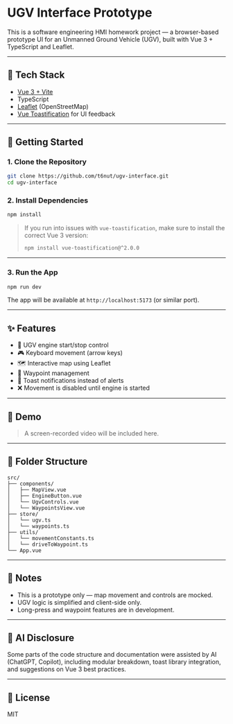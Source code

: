 # UGV Interface Prototype

This is a software engineering HMI homework project — a browser-based prototype UI for an Unmanned Ground Vehicle (UGV), built with Vue 3 + TypeScript and Leaflet.

---

## 🧰 Tech Stack

- [Vue 3 + Vite](https://vitejs.dev/)
- TypeScript
- [Leaflet](https://leafletjs.com/) (OpenStreetMap)
- [Vue Toastification](https://github.com/Maronato/vue-toastification) for UI feedback

---

## 🚀 Getting Started

### 1. Clone the Repository

```bash
git clone https://github.com/t6nut/ugv-interface.git
cd ugv-interface
```

### 2. Install Dependencies

```bash
npm install
```

> If you run into issues with `vue-toastification`, make sure to install the correct Vue 3 version:
>
> ```bash
> npm install vue-toastification@^2.0.0
> ```

---

### 3. Run the App

```bash
npm run dev
```

The app will be available at `http://localhost:5173` (or similar port).

---

## ✨ Features

- 🚗 UGV engine start/stop control
- 🎮 Keyboard movement (arrow keys)
- 🗺️ Interactive map using Leaflet
- 📍 Waypoint management
- 🔔 Toast notifications instead of alerts
- ❌ Movement is disabled until engine is started

---

## 📸 Demo

> A screen-recorded video will be included here.

---

## 📁 Folder Structure

```
src/
├── components/
│   ├── MapView.vue
│   ├── EngineButton.vue
│   └── UgvControls.vue
│   └── WaypointsView.vue
├── store/
│   └── ugv.ts
│   └── waypoints.ts
├── utils/
│   └── movementConstants.ts
│   └── driveToWaypoint.ts
└── App.vue
```

---

## 💬 Notes

- This is a prototype only — map movement and controls are mocked.
- UGV logic is simplified and client-side only.
- Long-press and waypoint features are in development.

---

## 🤖 AI Disclosure

Some parts of the code structure and documentation were assisted by AI (ChatGPT, Copilot), including modular breakdown, toast library integration, and suggestions on Vue 3 best practices.

---

## 📄 License

MIT